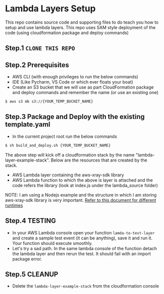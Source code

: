 # Lambda Layers Setup

This repo contains source code and supporting files to do teach you how to setup and use lambda layers. This repo uses SAM style deployment of the code (using cloudformation package and deploy commands)

## Step.1 `CLONE THIS REPO`


## Step.2 Prerequisites 

* AWS CLI (with enough privileges to run the below commands)
* IDE (Like Pycharm, VS Code or which ever floats your boat)
* Create an S3 bucket that we will use as part CloudFormation package and deploy commands and remember the name (or use an existing one)

```bash
$ aws s3 mb s3://{YOUR_TEMP_BUCKET_NAME}
```


## Step.3 Package and Deploy with the existing template.yaml

* In the current project root run the below commands

```bash
$ sh build_and_deploy.sh {YOUR_TEMP_BUCKET_NAME}
```

The above step will kick off a cloudformation stack by the name "lambda-layer-example-stack". Below are the resources that are created by the stack.

- AWS Lambda layer containing the aws-xray-sdk library 
- AWS Lambda function to which the above is layer is attached and the code refers the library (look at index.js under the lambda_source folder)


NOTE: I am using a Nodejs example and the structure in which I am storing aws-xray-sdk library is very important. [Refer to this document for different runtimes](https://docs.aws.amazon.com/lambda/latest/dg/configuration-layers.html#configuration-layers-path) 


## Step.4 TESTING

- In your AWS Lambda console open your function `lamda-to-test-layer` and create a sample test event (it can be anything), save it and run it.
Your function should execute smoothly.
- Let's try a sad path. In the same lambda console of the function detach the lambda layer and then rerun the test. It should fail with an import package error. 


## Step.5 CLEANUP

* Delete the `lambda-layer-example-stack` from the cloudformation console

